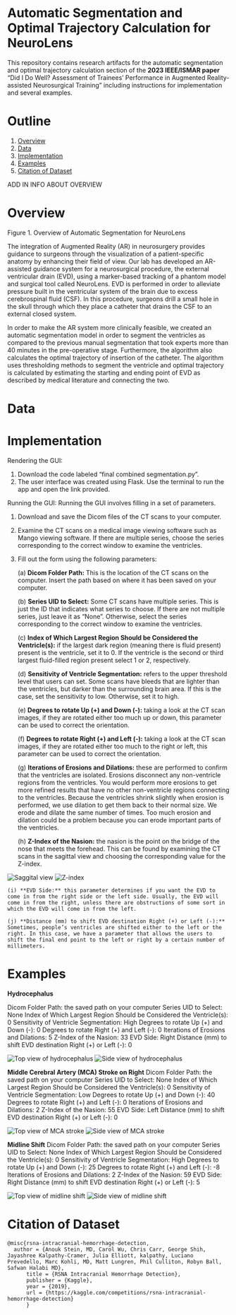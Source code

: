 # Automatic Segmentation and Optimal Trajectory Calculation for NeuroLens
This repository contains research artifacts for the automatic segmentation and optimal trajectory calculation section of the **2023 IEEE/ISMAR paper** “Did I Do Well? Assessment of Trainees’ Performance in Augmented Reality-assisted Neurosurgical Training” including instructions for implementation and several examples.

# Outline
1. [Overview](https://github.com/NeuroLens6/NeuroLens/blob/main/README.md#overview)
2. [Data](https://github.com/NeuroLens6/NeuroLens/blob/main/README.md#data)
3. [Implementation](https://github.com/NeuroLens6/NeuroLens/blob/main/README.md#implementation)
4. [Examples](https://github.com/NeuroLens6/NeuroLens/blob/main/README.md#examples)
5. [Citation of Dataset](https://github.com/NeuroLens6/NeuroLens/blob/main/README.md#citation-of-dataset)

ADD IN INFO ABOUT OVERVIEW

# Overview

Figure 1. Overview of Automatic Segmentation for NeuroLens

The integration of Augmented Reality (AR) in neurosurgery provides guidance to surgeons through the visualization of a patient-specific anatomy by enhancing their field of view. Our lab has developed an AR-assisted guidance system for a neurosurgical procedure, the external ventricular drain (EVD), using a marker-based tracking of a phantom model and surgical tool called NeuroLens. EVD is performed in order to alleviate pressure built in the ventricular system of the brain due to excess cerebrospinal fluid (CSF). In this procedure, surgeons drill a small hole in the skull through which they place a catheter that drains the CSF to an external closed system.

In order to make the AR system more clinically feasible, we created an automatic segmentation model in order to segment the ventricles as compared to the previous manual segmentation that took experts more than 40 minutes in the pre-operative stage. Furthermore, the algorithm also calculates the optimal trajectory of insertion of the catheter. The algorithm uses thresholding methods to segment the ventricle and optimal trajectory is calculated by estimating the starting and ending point of EVD as described by medical literature and connecting the two.

 


# Data

# Implementation

Rendering the GUI:
1. Download the code labeled “final combined segmentation.py”.
2. The user interface was created using Flask. Use the terminal to run the app and open the link provided.


Running the GUI:
Running the GUI involves filling in a set of parameters.
1. Download and save the Dicom files of the CT scans to your computer.
2. Examine the CT scans on a medical image viewing software such as Mango viewing software. If there are multiple series, choose the series corresponding to the correct window to examine the ventricles. 
3. Fill out the form using the following parameters:

	(a) **Dicom Folder Path:** This is the location of the CT scans on the computer. Insert the path based on where it has been saved on your computer.

	(b) **Series UID to Select:** Some CT scans have multiple series. This is just the ID that indicates what series to choose. If there are not multiple series, just leave it as “None”. Otherwise, select the series corresponding to the correct window to examine the ventricles. 

	(c) **Index of Which Largest Region Should be Considered the Ventricle(s):** if the largest dark region (meaning there is fluid present) present is the ventricle, set it to 0. If the ventricle is the second or third largest fluid-filled region present select 1 or 2, respectively. 

	(d) **Sensitivity of Ventricle Segmentation:** refers to the upper threshold level that users can set. Some scans have bleeds that are lighter than the ventricles, but darker than the surrounding brain area. If this is the case, set the sensitivity to low. Otherwise, set it to high.

	(e) **Degrees to rotate Up (+) and Down (-):** taking a look at the CT scan images, if they are rotated either too much up or down, this parameter can be used to correct the orientation. 

	(f) **Degrees to rotate Right (+) and Left (-):** taking a look at the CT scan images, if they are rotated either too much to the right or left, this parameter can be used to correct the orientation. 

	(g) **Iterations of Erosions and Dilations:** these are performed to confirm that the ventricles are isolated. Erosions disconnect any non-ventricle regions from the ventricles. You would perform more erosions to get more refined results that have no other non-ventricle regions connecting to the ventricles. Because the ventricles shrink slightly when erosion is performed, we use dilation to get them back to their normal size. We erode and dilate the same number of times. Too much erosion and dilation could be a problem because you can erode important parts of the ventricles. 
	
	
	(h) **Z-Index of the Nasion:** the nasion is the point on the bridge of the nose that meets the forehead. This can be found by examining the CT scans in the sagittal view and choosing the corresponding value for the Z-index.
	
![Saggital view](https://github.com/NeuroLens6/NeuroLens/blob/main/Nasion%20Image%201.png)
![Z-index](https://github.com/NeuroLens6/NeuroLens/blob/main/Nasion%20Image%202.png)

	(i) **EVD Side:** this parameter determines if you want the EVD to come in from the right side or the left side. Usually, the EVD will come in from the right, unless there are obstructions of some sort in which the EVD will come in from the left.

	(j) **Distance (mm) to shift EVD destination Right (+) or Left (-):** Sometimes, people’s ventricles are shifted either to the left or the right. In this case, we have a parameter that allows the users to shift the final end point to the left or right by a certain number of millimeters.


# Examples
**Hydrocephalus**

Dicom Folder Path: the saved path on your computer
Series UID to Select: None
Index of Which Largest Region Should be Considered the Ventricle(s): 0
Sensitivity of Ventricle Segmentation: High
Degrees to rotate Up (+) and Down (-): 0
Degrees to rotate Right (+) and Left (-): 0
Iterations of Erosions and Dilations: 5
Z-Index of the Nasion: 33
EVD Side: Right
Distance (mm) to shift EVD destination Right (+) or Left (-): 0

![Top view of hydrocephalus](https://github.com/NeuroLens6/NeuroLens/blob/main/Hydrocephalus%20Image%201.png)
![Side view of hydrocephalus](https://github.com/NeuroLens6/NeuroLens/blob/main/Hydrocephalus%20Image%202.png)

**Middle Cerebral Artery (MCA) Stroke on Right**
Dicom Folder Path: the saved path on your computer
Series UID to Select: None
Index of Which Largest Region Should be Considered the Ventricle(s): 0
Sensitivity of Ventricle Segmentation: Low
Degrees to rotate Up (+) and Down (-): 40
Degrees to rotate Right (+) and Left (-): 0
Iterations of Erosions and Dilations: 2
Z-Index of the Nasion: 55
EVD Side: Left
Distance (mm) to shift EVD destination Right (+) or Left (-): 0

![Top view of MCA stroke](https://github.com/NeuroLens6/NeuroLens/blob/main/MCA%20Stroke%20Image%201.png) 
![Side view of MCA stroke](https://github.com/NeuroLens6/NeuroLens/blob/main/MCA%20Stroke%20Image%202.png)

**Midline Shift**
Dicom Folder Path: the saved path on your computer
Series UID to Select: None
Index of Which Largest Region Should be Considered the Ventricle(s): 0
Sensitivity of Ventricle Segmentation: High
Degrees to rotate Up (+) and Down (-): 25
Degrees to rotate Right (+) and Left (-): -8
Iterations of Erosions and Dilations: 2
Z-Index of the Nasion: 59
EVD Side: Right
Distance (mm) to shift EVD destination Right (+) or Left (-): 5

![Top view of midline shift](https://github.com/NeuroLens6/NeuroLens/blob/main/Midline%20Shift%20Image%201.png)
![Side view of midline shift](https://github.com/NeuroLens6/NeuroLens/blob/main/Midline%20Shift%20Image%202.png)

# Citation of Dataset
	@misc{rsna-intracranial-hemorrhage-detection,
   	  author = {Anouk Stein, MD, Carol Wu, Chris Carr, George Shih, Jayashree Kalpathy-Cramer, Julia Elliott, kalpathy, Luciano 		Prevedello, Marc Kohli, MD, Matt Lungren, Phil Culliton, Robyn Ball, Safwan Halabi MD},
          title = {RSNA Intracranial Hemorrhage Detection},
          publisher = {Kaggle},
          year = {2019},
          url = {https://kaggle.com/competitions/rsna-intracranial-hemorrhage-detection}
          }
